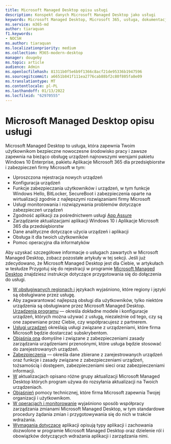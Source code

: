 ```yaml
---
title: Microsoft Managed Desktop opisu usługi
description: Konspekt danych Microsoft Managed Desktop jako usługi
keywords: Microsoft Managed Desktop, Microsoft 365, usługa, dokumentacja
ms.service: m365-md
author: tiaraquan
f1.keywords:
- NOCSH
ms.author: tiaraquan
ms.localizationpriority: medium
ms.collection: M365-modern-desktop
manager: dougeby
ms.topic: article
audience: Admin
ms.openlocfilehash: 81311b0f5e6b9f1366c8acf21de95336b1947596
ms.sourcegitcommit: a6651b841f111ea2776cab88bf2c80f805fa8e09
ms.translationtype: MT
ms.contentlocale: pl-PL
ms.lasthandoff: 01/13/2022
ms.locfileid: "62970555"
---
```

# <a name="microsoft-managed-desktop-service-description"></a>Microsoft Managed Desktop opisu usługi

Microsoft Managed Desktop to usługa, która zapewnia Twoim użytkownikom bezpieczne nowoczesne środowisko pracy i zawsze zapewnia na bieżąco obsługę urządzeń najnowszymi wersjami pakietu Windows 10 Enterprise, pakietu Aplikacje Microsoft 365 dla przedsiębiorstw i zabezpieczeń firmy Microsoft w tym:

- Uproszczona rejestracja nowych urządzeń
- Konfiguracja urządzeń
- Funkcje zabezpieczania użytkowników i urządzeń, w tym funkcje Windows Hello, BitLocker, SecureBoot i zabezpieczenia oparte na wirtualizacji zgodnie z najlepszymi rozwiązaniami firmy Microsoft
- Usługi monitorowania i rozwiązywania problemów dotyczące zabezpieczeń urządzeń
- Zgodność aplikacji za pośrednictwem usługi [App Assure](/fasttrack/products-and-capabilities#app-assure)
- Zarządzanie aktualizacjami aplikacji Windows 10 i Aplikacje Microsoft 365 dla przedsiębiorstw
- Dane analityczne dotyczące użycia urządzeń i aplikacji
- Obsługa it dla twoich użytkowników
- Pomoc operacyjna dla informatyków

Aby uzyskać szczegółowe informacje o usługach zawartych w Microsoft Managed Desktop, zobacz pozostałe artykuły w tej sekcji. Jeśli już zdecydowano, że Microsoft Managed Desktop jest dla Ciebie, w artykułach w tesłudze Przygotuj się do rejestracji w programie [Microsoft Managed Desktop](../get-ready/index.md) znajdziesz instrukcje dotyczące przygotowania się do dołączenia do usługi.

- [W obsługiwanych regionach i](regions-languages.md) językach wyjaśniono, które regiony i języki są obsługiwane przez usługę.
- Aby zagwarantować najlepszą obsługi dla użytkowników, tylko niektóre urządzenia są obsługiwane przez Microsoft Managed Desktop. [Urządzenia programu](device-list.md) — określa dokładne modele i konfiguracje urządzeń, których można używać z usługą, niezależnie od tego, czy są one zapewniane przez Ciebie, czy współpracujesz z partnerem.
- [Usługi urządzeń](device-services.md) określają usługi związane z urządzeniami, które firma Microsoft będzie dostarczać subskrybentom.
- [Objaśnia ona](device-policies.md) domyślne i związane z zabezpieczeniami zasady zarządzania urządzeniami przenośnymi, które usługa będzie stosować do zarejestrowanych urządzeń.
- [Zabezpieczenia](security.md) — określa dane zbierane z zarejestrowanych urządzeń oraz funkcje i zasady związane z zabezpieczeniami urządzeń, tożsamością i dostępem, zabezpieczeniami sieci oraz zabezpieczeniami informacji.
- [W](updates.md) aktualizacjach opisano różne grupy aktualizacji Microsoft Managed Desktop których program używa do rozsyłania aktualizacji na Twoich urządzeniach.
- [Objaśnień](support.md) pomocy technicznej, które firma Microsoft zapewnia Twojej organizacji i użytkownikom.
- [W operacjach i monitorowanie](operations-and-monitoring.md) wyjaśniono sposób współpracy zarządzania zmianami Microsoft Managed Desktop, w tym standardowe procedury żądania zmian i przygotowywania się do nich w trakcie wdrażania.
- [Wymagania dotyczące](mmd-app-requirements.md) aplikacji opisują typy aplikacji i zachowania dozwolone w programie Microsoft Managed Desktop oraz dzielenie ról i obowiązków dotyczących wdrażania aplikacji i zarządzania nimi.
